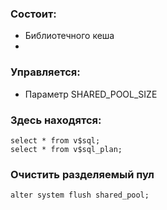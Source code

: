 ### Состоит:
  - Библиотечного кеша
  - 

### Управляется: 
  - Параметр SHARED_POOL_SIZE

### Здесь находятся: 
````
select * from v$sql;
select * from v$sql_plan;
````


### Очистить разделяемый пул
````
alter system flush shared_pool;
````